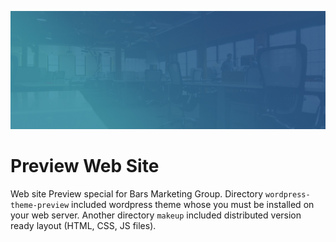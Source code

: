 ![Preview Web Site](/wordpress-theme-preview/img/showcase-bg.jpg "Preview Web Site")
# Preview Web Site
Web site Preview special for Bars Marketing Group. Directory ``` wordpress-theme-preview ``` included wordpress theme whose you must be installed on your web server. Another directory ``` makeup ``` included distributed version ready layout (HTML, CSS, JS files).